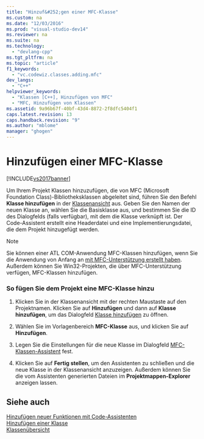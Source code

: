 ```yaml
---
title: "Hinzuf&#252;gen einer MFC-Klasse"
ms.custom: na
ms.date: "12/03/2016"
ms.prod: "visual-studio-dev14"
ms.reviewer: na
ms.suite: na
ms.technology: 
  - "devlang-cpp"
ms.tgt_pltfrm: na
ms.topic: "article"
f1_keywords: 
  - "vc.codewiz.classes.adding.mfc"
dev_langs: 
  - "C++"
helpviewer_keywords: 
  - "Klassen [C++], Hinzufügen von MFC"
  - "MFC, Hinzufügen von Klassen"
ms.assetid: 9a96b67f-40bf-43d4-8872-2f8dfc5404f1
caps.latest.revision: 13
caps.handback.revision: "9"
ms.author: "mblome"
manager: "ghogen"
---
```

# Hinzuf&#252;gen einer MFC-Klasse
[!INCLUDE[vs2017banner](../../assembler/inline/includes/vs2017banner.md)]

Um Ihrem Projekt Klassen hinzuzufügen, die von MFC \(Microsoft Foundation Class\)\-Bibliotheksklassen abgeleitet sind, führen Sie den Befehl **Klasse hinzufügen** in der [Klassenansicht](assetId:///8d7430a9-3e33-454c-a9e1-a85e3d2db925) aus.  Geben Sie den Namen der neuen Klasse an, wählen Sie die Basisklasse aus, und bestimmen Sie die ID des Dialogfelds \(falls verfügbar\), mit dem die Klasse verknüpft ist.  Der Code\-Assistent erstellt eine Headerdatei und eine Implementierungsdatei, die dem Projekt hinzugefügt werden.  
  
> [!NOTE]
>  Sie können einer ATL COM\-Anwendung MFC\-Klassen hinzufügen, wenn Sie die Anwendung von Anfang an [mit MFC\-Unterstützung erstellt haben](../../atl/reference/mfc-support-in-atl-projects.md).  Außerdem können Sie Win32\-Projekten, die über MFC\-Unterstützung verfügen, MFC\-Klassen hinzufügen.  
  
### So fügen Sie dem Projekt eine MFC\-Klasse hinzu  
  
1.  Klicken Sie in der Klassenansicht mit der rechten Maustaste auf den Projektnamen.  Klicken Sie auf **Hinzufügen** und dann auf **Klasse hinzufügen**, um das Dialogfeld [Klasse hinzufügen](../../ide/add-class-dialog-box.md) zu öffnen.  
  
2.  Wählen Sie im Vorlagenbereich **MFC\-Klasse** aus, und klicken Sie auf **Hinzufügen**.  
  
3.  Legen Sie die Einstellungen für die neue Klasse im Dialogfeld [MFC\-Klassen\-Assistent](../../mfc/reference/mfc-add-class-wizard.md) fest.  
  
4.  Klicken Sie auf **Fertig stellen**, um den Assistenten zu schließen und die neue Klasse in der Klassenansicht anzuzeigen.  Außerdem können Sie die vom Assistenten generierten Dateien im **Projektmappen\-Explorer** anzeigen lassen.  
  
## Siehe auch  
 [Hinzufügen neuer Funktionen mit Code\-Assistenten](../../ide/adding-functionality-with-code-wizards-cpp.md)   
 [Hinzufügen einer Klasse](../../ide/adding-a-class-visual-cpp.md)   
 [Klassenübersicht](../../mfc/class-library-overview.md)